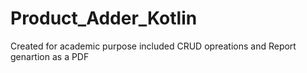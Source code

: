 # Product_Adder_Kotlin
Created for academic purpose
included CRUD opreations and Report genartion as a PDF 
 
